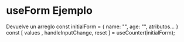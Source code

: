 # useForm Ejemplo

Devuelve un arreglo
const initialForm = {
    name: "",
    age: "",
    atributos...
}
const [ values , handleInputChange, reset ] = useCounter(initialForm);